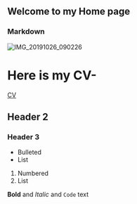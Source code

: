 ## Welcome to my Home page


### Markdown


![IMG_20191026_090226](https://user-images.githubusercontent.com/79046404/130784525-6ed07e24-ac74-460e-a2d9-6625f605dcd1.jpg)


# Here is my CV-
[CV](https://github.com/exoticsphere7/Amey-Joshi/files/7047025/CV__1_.2.pdf)

## Header 2
### Header 3

- Bulleted
- List

1. Numbered
2. List

**Bold** and _Italic_ and `Code` text


```

